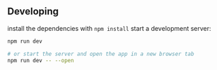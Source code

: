 ## Developing

install the dependencies with `npm install` start a development server:

```bash
npm run dev

# or start the server and open the app in a new browser tab
npm run dev -- --open
```

